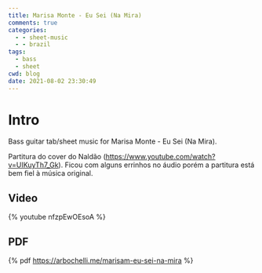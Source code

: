 ```yaml
---
title: Marisa Monte - Eu Sei (Na Mira)
comments: true
categories:
  - - sheet-music
  - - brazil
tags:
  - bass
  - sheet
cwd: blog
date: 2021-08-02 23:30:49
---
```


<!-- All elements with a $ prefix get replaced by haxe Ghostwriter.hx -->

# Intro
Bass guitar tab/sheet music for Marisa Monte - Eu Sei (Na Mira).

Partitura do cover do Naldão (https://www.youtube.com/watch?v=UIKuyTh7_Gk). Ficou com alguns errinhos no áudio porém a partitura está bem fiel à música original.

## Video
{% youtube nfzpEwOEsoA %}

## PDF
{% pdf https://arbochelli.me/marisam-eu-sei-na-mira %}
